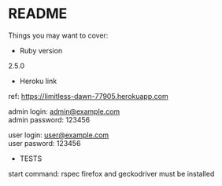 # README

Things you may want to cover:

* Ruby version

2.5.0

* Heroku link

ref: https://limitless-dawn-77905.herokuapp.com

admin login: admin@example.com  
admin password: 123456

user login: user@example.com  
user pasword: 123456

* TESTS

start command: rspec
firefox and geckodriver must be installed
